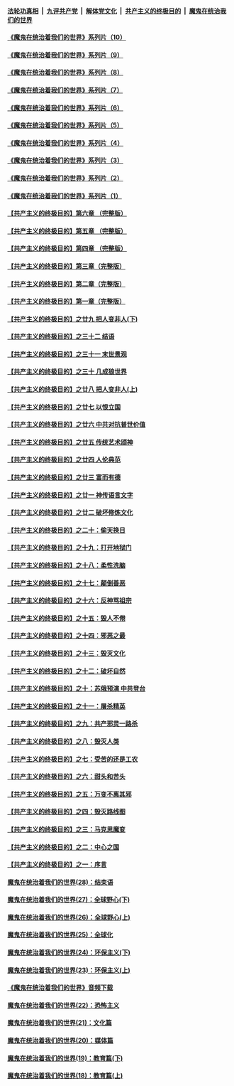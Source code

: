 ####  [法轮功真相](../../../../basic/blob/master/README.md?t=08101902) &nbsp;|&nbsp; [九评共产党](../../../../9ping.md/blob/master/README.md?t=08101902) &nbsp;|&nbsp; [解体党文化](../../../../jtdwh.md/blob/master/README.md?t=08101902)  &nbsp;|&nbsp; [共产主义的终极目的](../../../../gczydzjmd.md/blob/master/README.md?t=08101902) &nbsp;|&nbsp; [魔鬼在统治我们的世界](../../../../mgztzwmdsj.md/blob/master/README.md?t=08101902) 

#### [《魔鬼在统治着我们的世界》系列片（10）](../pages/nsc422/n12292670.md?t=08101902) 

#### [《魔鬼在统治着我们的世界》系列片（9）](../pages/nsc422/n12290859.md?t=08101902) 

#### [《魔鬼在统治着我们的世界》系列片（8）](../pages/nsc422/n12287445.md?t=08101902) 

#### [《魔鬼在统治着我们的世界》系列片（7）](../pages/nsc422/n12283425.md?t=08101902) 

#### [《魔鬼在统治着我们的世界》系列片（6）](../pages/nsc422/n12282314.md?t=08101902) 

#### [《魔鬼在统治着我们的世界》系列片（5）](../pages/nsc422/n12281419.md?t=08101902) 

#### [《魔鬼在统治着我们的世界》系列片（4）](../pages/nsc422/n12274024.md?t=08101902) 

#### [《魔鬼在统治着我们的世界》系列片（3）](../pages/nsc422/n12271322.md?t=08101902) 

#### [《魔鬼在统治着我们的世界》系列片（2）](../pages/nsc422/n12269049.md?t=08101902) 

#### [《魔鬼在统治着我们的世界》系列片（1）](../pages/nsc422/n12267575.md?t=08101902) 

#### [【共产主义的终极目的】第六章 （完整版）](../pages/nsc422/n11428913.md?t=08101902) 

#### [【共产主义的终极目的】第五章 （完整版）](../pages/nsc422/n11428912.md?t=08101902) 

#### [【共产主义的终极目的】第四章 （完整版）](../pages/nsc422/n11428907.md?t=08101902) 

#### [【共产主义的终极目的】第三章（完整版）](../pages/nsc422/n11428848.md?t=08101902) 

#### [【共产主义的终极目的】第二章（完整版）](../pages/nsc422/n11428831.md?t=08101902) 

#### [【共产主义的终极目的】第一章（完整版）](../pages/nsc422/n11417651.md?t=08101902) 

#### [【共产主义的终极目的】之廿九 把人变非人(下)](../pages/nsc422/n11344140.md?t=08101902) 

#### [【共产主义的终极目的】之三十二 结语](../pages/nsc422/n11360535.md?t=08101902) 

#### [【共产主义的终极目的】之三十一 末世景观](../pages/nsc422/n11351129.md?t=08101902) 

#### [【共产主义的终极目的】之三十 几成狼世界](../pages/nsc422/n11348280.md?t=08101902) 

#### [【共产主义的终极目的】之廿八 把人变非人(上)](../pages/nsc422/n11340492.md?t=08101902) 

#### [【共产主义的终极目的】之廿七 以恨立国](../pages/nsc422/n11336944.md?t=08101902) 

#### [【共产主义的终极目的】之廿六 中共对抗普世价值](../pages/nsc422/n11324785.md?t=08101902) 

#### [【共产主义的终极目的】之廿五 传统艺术颂神](../pages/nsc422/n11296396.md?t=08101902) 

#### [【共产主义的终极目的】之廿四 人伦典范](../pages/nsc422/n11296397.md?t=08101902) 

#### [【共产主义的终极目的】之廿三 富而有德](../pages/nsc422/n11283598.md?t=08101902) 

#### [【共产主义的终极目的】之廿一 神传语言文字](../pages/nsc422/n11263265.md?t=08101902) 

#### [【共产主义的终极目的】之廿二 破坏修炼文化](../pages/nsc422/n11245728.md?t=08101902) 

#### [【共产主义的终极目的】之二十：偷天换日](../pages/nsc422/n11238846.md?t=08101902) 

#### [【共产主义的终极目的】之十九：打开地狱门](../pages/nsc422/n11206376.md?t=08101902) 

#### [【共产主义的终极目的】之十八：柔性洗脑](../pages/nsc422/n11199994.md?t=08101902) 

#### [【共产主义的终极目的】之十七：颠倒善恶](../pages/nsc422/n11179782.md?t=08101902) 

#### [【共产主义的终极目的】之十六：反神骂祖宗](../pages/nsc422/n11166798.md?t=08101902) 

#### [【共产主义的终极目的】之十五：毁人不倦](../pages/nsc422/n11166792.md?t=08101902) 

#### [【共产主义的终极目的】之十四：邪恶之最](../pages/nsc422/n11150249.md?t=08101902) 

#### [【共产主义的终极目的】之十三：毁灭文化](../pages/nsc422/n11135227.md?t=08101902) 

#### [【共产主义的终极目的】之十二：破坏自然](../pages/nsc422/n11135214.md?t=08101902) 

#### [【共产主义的终极目的】之十：苏俄预演 中共登台](../pages/nsc422/n11118424.md?t=08101902) 

#### [【共产主义的终极目的】之十一：屠杀精英](../pages/nsc422/n11118442.md?t=08101902) 

#### [【共产主义的终极目的】之九：共产邪灵一路杀](../pages/nsc422/n11114139.md?t=08101902) 

#### [【共产主义的终极目的】之八：毁灭人类](../pages/nsc422/n11108503.md?t=08101902) 

#### [【共产主义的终极目的】之七：受苦的还是工农](../pages/nsc422/n11101809.md?t=08101902) 

#### [【共产主义的终极目的】之六：甜头和苦头](../pages/nsc422/n11096971.md?t=08101902) 

#### [【共产主义的终极目的】之五：万变不离其邪](../pages/nsc422/n11091285.md?t=08101902) 

#### [【共产主义的终极目的】之四：毁灭路线图](../pages/nsc422/n11086284.md?t=08101902) 

#### [【共产主义的终极目的】之三：马克思魔变](../pages/nsc422/n11061941.md?t=08101902) 

#### [【共产主义的终极目的】之二：中心之国](../pages/nsc422/n11047728.md?t=08101902) 

#### [【共产主义的终极目的】之一：序言](../pages/nsc422/n11086077.md?t=08101902) 

#### [魔鬼在统治着我们的世界(28)：结束语](../pages/nsc422/n10936246.md?t=08101902) 

#### [魔鬼在统治着我们的世界(27)：全球野心(下)](../pages/nsc422/n10928319.md?t=08101902) 

#### [魔鬼在统治着我们的世界(26)：全球野心(上)](../pages/nsc422/n10900318.md?t=08101902) 

#### [魔鬼在统治着我们的世界(25)：全球化](../pages/nsc422/n10788205.md?t=08101902) 

#### [魔鬼在统治着我们的世界(24)：环保主义(下)](../pages/nsc422/n10695307.md?t=08101902) 

#### [魔鬼在统治着我们的世界(23)：环保主义(上)](../pages/nsc422/n10688613.md?t=08101902) 

#### [《魔鬼在统治着我们的世界》音频下载](../pages/nsc422/n10635553.md?t=08101902) 

#### [魔鬼在统治着我们的世界(22)：恐怖主义](../pages/nsc422/n10614727.md?t=08101902) 

#### [魔鬼在统治着我们的世界(21)：文化篇](../pages/nsc422/n10597706.md?t=08101902) 

#### [魔鬼在统治着我们的世界(20)：媒体篇](../pages/nsc422/n10586579.md?t=08101902) 

#### [魔鬼在统治着我们的世界(19)：教育篇(下)](../pages/nsc422/n10564808.md?t=08101902) 

#### [魔鬼在统治着我们的世界(18)：教育篇(上)](../pages/nsc422/n10526970.md?t=08101902) 

